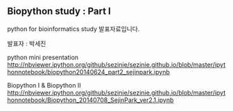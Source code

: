 ## Biopython study : Part I

python for bioinformatics study 발표자료입니다. 

발표자 : 박세진

python mini presentation
http://nbviewer.ipython.org/github/sezinie/sezinie.github.io/blob/master/ipythonnotebook/biopython20140624_part2_sejinpark.ipynb

Biopython I & Biopython II
http://nbviewer.ipython.org/github/sezinie/sezinie.github.io/blob/master/ipythonnotebook/Biopython_20140708_SejinPark_ver2.1.ipynb


